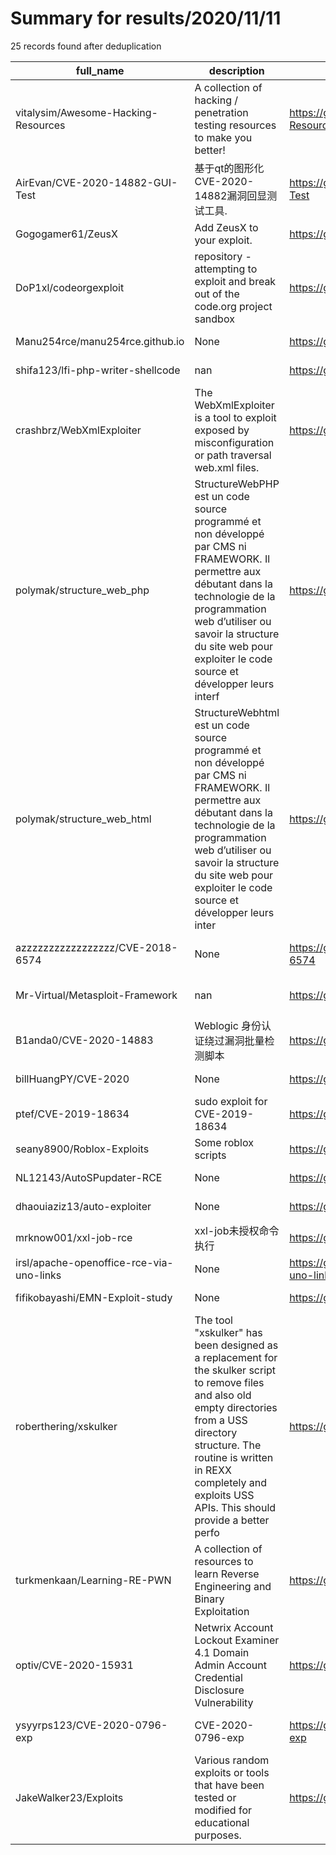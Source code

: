 
# Summary for results/2020/11/11
    
25 records found after deduplication

| full_name | description | html_url | matched_list | matched_count | pushed_at | size | stargazers_count | language | forks_count | vul_ids |
|------------------------------------------|------------------------------------------------------------------------------------------------------------------------------------------------------------------------------------------------------------------------------------------------------------------|-------------------------------------------------------------|----------------------------------|-----------------|---------------------------|--------|--------------------|------------|---------------|--------------------|
| vitalysim/Awesome-Hacking-Resources | A collection of hacking / penetration testing resources to make you better! | https://github.com/vitalysim/Awesome-Hacking-Resources | ['exploit'] | 1 | 2020-11-11 20:39:38+00:00 | 275 | 11079 | | 1756 | [] |
| AirEvan/CVE-2020-14882-GUI-Test | 基于qt的图形化CVE-2020-14882漏洞回显测试工具. | https://github.com/AirEvan/CVE-2020-14882-GUI-Test | ['cve-2'] | 1 | 2020-11-11 07:19:30+00:00 | 102 | 0 | C++ | 0 | ['CVE-2020-14882'] |
| Gogogamer61/ZeusX | Add ZeusX to your exploit. | https://github.com/Gogogamer61/ZeusX | ['exploit'] | 1 | 2020-11-11 20:18:14+00:00 | 4535 | 0 | | 0 | [] |
| DoP1xl/codeorgexploit | repository - attempting to exploit and break out of the code.org project sandbox | https://github.com/DoP1xl/codeorgexploit | ['exploit'] | 1 | 2020-11-11 17:44:50+00:00 | 3 | 0 | JavaScript | 0 | [] |
| Manu254rce/manu254rce.github.io | None | https://github.com/Manu254rce/manu254rce.github.io | ['rce'] | 1 | 2020-11-11 16:50:40+00:00 | 2 | 0 | | 0 | [] |
| shifa123/lfi-php-writer-shellcode | nan | https://github.com/shifa123/lfi-php-writer-shellcode | ['shellcode'] | 1 | 2020-11-11 15:29:19+00:00 | 1 | 2 | PHP | 4 | [] |
| crashbrz/WebXmlExploiter | The WebXmlExploiter is a tool to exploit exposed by misconfiguration or path traversal web.xml files. | https://github.com/crashbrz/WebXmlExploiter | ['exploit'] | 1 | 2020-11-11 17:11:31+00:00 | 8 | 4 | Go | 0 | [] |
| polymak/structure_web_php | StructureWebPHP est un code source programmé et non développé par CMS ni FRAMEWORK. Il permettre aux débutant dans la technologie de la programmation web d’utiliser ou savoir la structure du site web pour exploiter le code source et développer leurs interf | https://github.com/polymak/structure_web_php | ['exploit'] | 1 | 2020-11-11 14:48:21+00:00 | 119 | 0 | CSS | 0 | [] |
| polymak/structure_web_html | StructureWebhtml est un code source programmé et non développé par CMS ni FRAMEWORK. Il permettre aux débutant dans la technologie de la programmation web d’utiliser ou savoir la structure du site web pour exploiter le code source et développer leurs inter | https://github.com/polymak/structure_web_html | ['exploit'] | 1 | 2020-11-11 14:34:05+00:00 | 93 | 0 | CSS | 0 | [] |
| azzzzzzzzzzzzzzzzz/CVE-2018-6574 | None | https://github.com/azzzzzzzzzzzzzzzzz/CVE-2018-6574 | ['cve-2'] | 1 | 2020-11-11 09:34:23+00:00 | 0 | 0 | | 0 | ['CVE-2018-6574'] |
| Mr-Virtual/Metasploit-Framework | nan | https://github.com/Mr-Virtual/Metasploit-Framework | ['metasploit module OR payload'] | 1 | 2020-11-11 09:39:53+00:00 | 6 | 0 | nan | 0 | [] |
| B1anda0/CVE-2020-14883 | Weblogic 身份认证绕过漏洞批量检测脚本 | https://github.com/B1anda0/CVE-2020-14883 | ['cve-2'] | 1 | 2020-11-11 09:12:20+00:00 | 32 | 7 | Python | 3 | ['CVE-2020-14883'] |
| billHuangPY/CVE-2020 | None | https://github.com/billHuangPY/CVE-2020 | ['cve-2'] | 1 | 2020-11-11 03:38:03+00:00 | 0 | 0 | | 0 | [] |
| ptef/CVE-2019-18634 | sudo exploit for CVE-2019-18634 | https://github.com/ptef/CVE-2019-18634 | ['cve-2', 'exploit'] | 2 | 2020-11-11 20:37:15+00:00 | 3 | 0 | C | 0 | ['CVE-2019-18634'] |
| seany8900/Roblox-Exploits | Some roblox scripts | https://github.com/seany8900/Roblox-Exploits | ['exploit'] | 1 | 2020-11-11 19:57:13+00:00 | 11 | 0 | Lua | 0 | [] |
| NL12143/AutoSPupdater-RCE | None | https://github.com/NL12143/AutoSPupdater-RCE | ['rce'] | 1 | 2020-11-11 21:47:32+00:00 | 126 | 0 | PowerShell | 0 | [] |
| dhaouiaziz13/auto-exploiter | None | https://github.com/dhaouiaziz13/auto-exploiter | ['exploit'] | 1 | 2020-11-11 15:11:14+00:00 | 497 | 0 | Python | 1 | [] |
| mrknow001/xxl-job-rce | xxl-job未授权命令执行 | https://github.com/mrknow001/xxl-job-rce | ['rce'] | 1 | 2020-11-11 05:21:09+00:00 | 11073 | 22 | Python | 6 | [] |
| irsl/apache-openoffice-rce-via-uno-links | None | https://github.com/irsl/apache-openoffice-rce-via-uno-links | ['rce'] | 1 | 2020-11-11 09:06:45+00:00 | 445 | 30 | | 4 | [] |
| fifikobayashi/EMN-Exploit-study | None | https://github.com/fifikobayashi/EMN-Exploit-study | ['exploit'] | 1 | 2020-11-11 07:43:58+00:00 | 489 | 50 | Solidity | 15 | [] |
| roberthering/xskulker | The tool "xskulker" has been designed as a replacement for the skulker script to remove files and also old empty directories from a USS directory structure. The routine is written in REXX completely and exploits USS APIs. This should provide a better perfo | https://github.com/roberthering/xskulker | ['exploit'] | 1 | 2020-11-11 16:29:15+00:00 | 243 | 0 | | 0 | [] |
| turkmenkaan/Learning-RE-PWN | A collection of resources to learn Reverse Engineering and Binary Exploitation | https://github.com/turkmenkaan/Learning-RE-PWN | ['exploit'] | 1 | 2020-11-11 15:32:20+00:00 | 16 | 3 | | 0 | [] |
| optiv/CVE-2020-15931 | Netwrix Account Lockout Examiner 4.1 Domain Admin Account Credential Disclosure Vulnerability | https://github.com/optiv/CVE-2020-15931 | ['cve-2'] | 1 | 2020-11-11 19:48:38+00:00 | 140 | 22 | Go | 4 | ['CVE-2020-15931'] |
| ysyyrps123/CVE-2020-0796-exp | CVE-2020-0796-exp | https://github.com/ysyyrps123/CVE-2020-0796-exp | ['cve-2'] | 1 | 2020-11-11 02:36:00+00:00 | 9 | 0 | | 0 | ['CVE-2020-0796'] |
| JakeWalker23/Exploits | Various random exploits or tools that have been tested or modified for educational purposes. | https://github.com/JakeWalker23/Exploits | ['exploit'] | 1 | 2020-11-11 20:54:40+00:00 | 24862 | 0 | | 0 | [] |
